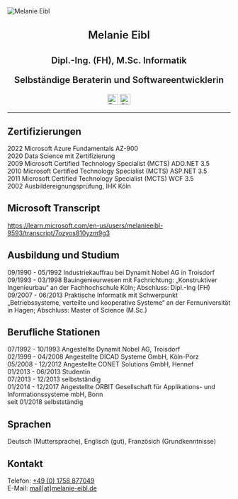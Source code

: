 <div id="container">
    <img src="/images/_Q1A2953_square.jpg" alt="Melanie Eibl" class="img-mee">
</div>

<p style="text-align: center; font-weight: 600; font-size: 24px; line-height: 1.8;">Melanie Eibl</p>
<p style="text-align: center; font-weight: 600; font-size: 20px; ">Dipl.-Ing. (FH), M.Sc. Informatik</p>
<p style="text-align: center; font-weight: 600; font-size: 20px; ">Selbständige Beraterin und Softwareentwicklerin</p>

<div style=" margin: auto; width: 50%; width: fit-content;">
  <a id="linkedin" target="_blank" href="https://www.linkedin.com/in/melanieeibl" aria-label="LinkedIn" rel="noreferrer"><img src="/images/social/linkedin.svg" alt="Twitter" width="24" height="24"></a>
  <a id="twitter" target="_blank" href="https://twitter.com/melanieeibl" aria-label="Twitter" rel="noreferrer"><img src="/images/social/twitter.svg" alt="GitHub" width="24" height="24"></a>
</div>

<hr class="hr-mee"/>

## Zertifizierungen

2022 Microsoft Azure Fundamentals AZ-900\
2020 Data Science mit Zertifizierung\
2009 Microsoft Certified Technology Specialist (MCTS) ADO.NET 3.5\
2010 Microsoft Certified Technology Specialist (MCTS) ASP.NET 3.5\
2011 Microsoft Certified Technology Specialist (MCTS) WCF 3.5\
2002 Ausbildereignungsprüfung, IHK Köln

## Microsoft Transcript

https://learn.microsoft.com/en-us/users/melanieeibl-9593/transcript/7ozyos810yzm9g3

## Ausbildung und Studium

09/1990 - 05/1992 Industriekauffrau bei Dynamit Nobel AG in Troisdorf
09/1993 - 03/1998	Bauingenieurwesen mit Fachrichtung: „Konstruktiver Ingenieurbau“ an der Fachhochschule Köln; Abschluss: Dipl.-Ing (FH)\
09/2007 - 06/2013	Praktische Informatik mit Schwerpunkt „Betriebssysteme, verteilte und kooperative Systeme“ an der Fernuniversität in Hagen; Abschluss: Master of Science (M.Sc.)

## Berufliche Stationen

07/1992 - 10/1993 Angestellte Dynamit Nobel AG, Troisdorf\
02/1999 - 04/2008 Angestellte DICAD Systeme GmbH, Köln-Porz\
05/2008 - 12/2012 Angestellte CONET Solutions GmbH, Hennef\
01/2013 - 06/2013 Studentin\
07/2013 - 12/2013 selbstständig\
01/2014 - 12/2017 Angestellte ORBIT Gesellschaft für Applikations- und Informationssysteme mbH, Bonn\
seit 01/2018 selbstständig

## Sprachen

Deutsch (Muttersprache), Englisch (gut), Französich (Grundkenntnisse)

## Kontakt

Telefon: <a href="tel:+491758877049">+49 (0) 1758 877049</a>\
E-Mail: <a href="mailto:mail@melanie-eibl.de">mail[at]melanie-eibl.de</a>
